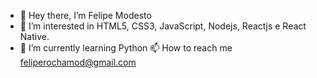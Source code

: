 - 👋 Hey there, I’m Felipe Modesto
- 👀 I’m interested in HTML5, CSS3, JavaScript, Nodejs, Reactjs e React Native.
- 🌱 I’m currently learning Python
 📫 How to reach me feliperochamod@gmail.com

<!---
feliperochamodesto/feliperochamodesto is a ✨ special ✨ repository because its `README.md` (this file) appears on your GitHub profile.
You can click the Preview link to take a look at your changes.
--->
